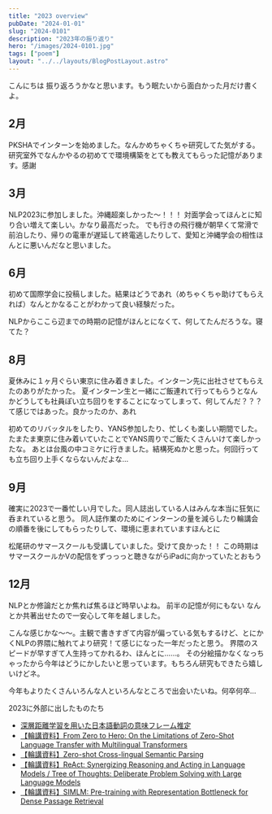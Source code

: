 ```yaml
---
title: "2023 overview"
pubDate: "2024-01-01"
slug: "2024-0101"
description: "2023年の振り返り"
hero: "/images/2024-0101.jpg"
tags: ["poem"]
layout: "../../layouts/BlogPostLayout.astro"
---
```


こんにちは
振り返ろうかなと思います。もう眠たいから面白かった月だけ書くよ。

## 2月
PKSHAでインターンを始めました。なんかめちゃくちゃ研究してた気がする。
研究室外でなんかやるの初めてで環境構築をとても教えてもらった記憶があります。感謝
## 3月
NLP2023に参加しました。沖縄超楽しかった〜！！！
対面学会ってほんとに知り合い増えて楽しい。かなり最高だった。
でも行きの飛行機が朝早くて常滑で前泊したり、帰りの電車が遅延して終電逃したりして、愛知と沖縄学会の相性ほんとに悪いんだなと思いました。
## 6月
初めて国際学会に投稿しました。結果はどうであれ（めちゃくちゃ助けてもらえれば）なんとかなることがわかって良い経験だった。

NLPからここら辺までの時期の記憶がほんとになくて、何してたんだろうな。寝てた？
## 8月
夏休みに１ヶ月ぐらい東京に住み着きました。インターン先に出社させてもらえたのありがたかった。
夏インターン生と一緒にご飯連れて行ってもらうとなんかどうしても社員ぽい立ち回りをすることになってしまって、何してんだ？？？て感じではあった。良かったのか、あれ

初めてのリバッタルをしたり、YANS参加したり、忙しくも楽しい期間でした。たまたま東京に住み着いていたことでYANS周りでご飯たくさんいけて楽しかったな。
あとは台風の中コミケに行きました。結構死ぬかと思った。何回行っても立ち回り上手くならないんだよな…
## 9月
確実に2023で一番忙しい月でした。同人誌出している人はみんな本当に狂気に呑まれていると思う。
同人誌作業のためにインターンの量を減らしたり輪講会の順番を後にしてもらったりして、環境に恵まれていますほんとに

松尾研のサマースクールも受講していました。受けて良かった！！ この時期はサマースクールかVの配信をずっっっと聴きながらiPadに向かっていたとおもう
## 12月
NLPとか修論だとか焦れば焦るほど時早いよね。
前半の記憶が何にもない なんとか共著出せたので一安心して年を越しました。


こんな感じかな〜〜。主観で書きすぎて内容が偏っている気もするけど、とにかくNLPの界隈に触れてより研究！て感じになった一年だったと思う。
界隈のスピードが早すぎて人生持ってかれるわ、ほんとに……。
その分絵描かなくなっちゃったから今年はどうにかしたいと思っています。もちろん研究もできたら嬉しいけどネ。

今年もよりたくさんいろんな人といろんなところで出会いたいね。何卒何卒…

2023に外部に出したものたち

- [深層距離学習を用いた日本語動詞の意味フレーム推定](https://www.anlp.jp/proceedings/annual_meeting/2023/pdf_dir/P4-8.pdf)
- [【輪講資料】From Zero to Hero: On the Limitations of Zero-Shot Language Transfer with Multilingual Transformers](https://speakerdeck.com/yano0/lun-jiang-zi-liao-from-zero-to-hero-on-the-limitations-of-zero-shot-language-transfer-with-multilingual-transformers)
- [【輪講資料】Zero-shot Cross-lingual Semantic Parsing](https://speakerdeck.com/yano0/lun-jiang-zi-liao-zero-shot-cross-lingual-semantic-parsing)
- [【輪講資料】ReAct: Synergizing Reasoning and Acting in Language Models / Tree of Thoughts: Deliberate Problem Solving with Large Language Models](https://speakerdeck.com/yano0/tree-of-thoughts-deliberate-problem-solving-with-large-language-models)
- [【輪講資料】SIMLM: Pre-training with Representation Bottleneck for Dense Passage Retrieval](https://speakerdeck.com/yano0/lun-jiang-zi-liao-simlm-pre-training-with-representation-bottleneck-for-dense-passage-retrieval)
